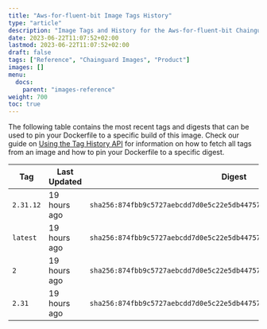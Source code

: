 ```yaml
---
title: "Aws-for-fluent-bit Image Tags History"
type: "article"
description: "Image Tags and History for the Aws-for-fluent-bit Chainguard Image"
date: 2023-06-22T11:07:52+02:00
lastmod: 2023-06-22T11:07:52+02:00
draft: false
tags: ["Reference", "Chainguard Images", "Product"]
images: []
menu:
  docs:
    parent: "images-reference"
weight: 700
toc: true
---
```


The following table contains the most recent tags and digests that can be used to pin your Dockerfile to a specific build of this image. Check our guide on [Using the Tag History API](/chainguard/chainguard-images/using-the-tag-history-api/) for information on how to fetch all tags from an image and how to pin your Dockerfile to a specific digest.

| Tag       | Last Updated | Digest                                                                    |
|-----------|--------------|---------------------------------------------------------------------------|
| `2.31.12` | 19 hours ago | `sha256:874fbb9c5727aebcdd7d0e5c22e5db44757ee97ffb604a0e44b356e781f32947` |
| `latest`  | 19 hours ago | `sha256:874fbb9c5727aebcdd7d0e5c22e5db44757ee97ffb604a0e44b356e781f32947` |
| `2`       | 19 hours ago | `sha256:874fbb9c5727aebcdd7d0e5c22e5db44757ee97ffb604a0e44b356e781f32947` |
| `2.31`    | 19 hours ago | `sha256:874fbb9c5727aebcdd7d0e5c22e5db44757ee97ffb604a0e44b356e781f32947` |
